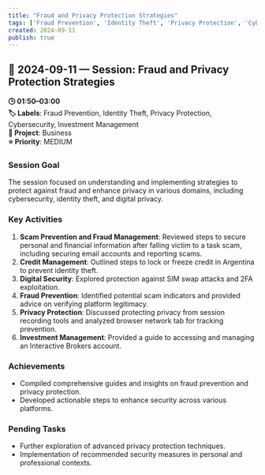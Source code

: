```yaml
---
title: "Fraud and Privacy Protection Strategies"
tags: ['Fraud Prevention', 'Identity Theft', 'Privacy Protection', 'Cybersecurity', 'Investment Management']
created: 2024-09-11
publish: true
---
```


## 📅 2024-09-11 — Session: Fraud and Privacy Protection Strategies

**🕒 01:50–03:00**  
**🏷️ Labels**: Fraud Prevention, Identity Theft, Privacy Protection, Cybersecurity, Investment Management  
**📂 Project**: Business  
**⭐ Priority**: MEDIUM  


### Session Goal
The session focused on understanding and implementing strategies to protect against fraud and enhance privacy in various domains, including cybersecurity, identity theft, and digital privacy.

### Key Activities
1. **Scam Prevention and Fraud Management**: Reviewed steps to secure personal and financial information after falling victim to a task scam, including securing email accounts and reporting scams.
2. **Credit Management**: Outlined steps to lock or freeze credit in Argentina to prevent identity theft.
3. **Digital Security**: Explored protection against SIM swap attacks and 2FA exploitation.
4. **Fraud Prevention**: Identified potential scam indicators and provided advice on verifying platform legitimacy.
5. **Privacy Protection**: Discussed protecting privacy from session recording tools and analyzed browser network tab for tracking prevention.
6. **Investment Management**: Provided a guide to accessing and managing an Interactive Brokers account.

### Achievements
- Compiled comprehensive guides and insights on fraud prevention and privacy protection.
- Developed actionable steps to enhance security across various platforms.

### Pending Tasks
- Further exploration of advanced privacy protection techniques.
- Implementation of recommended security measures in personal and professional contexts.
